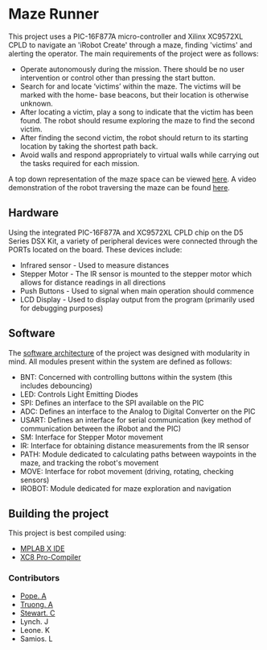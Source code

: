 # Maze Runner
 
This project uses a PIC-16F877A micro-controller and Xilinx XC9572XL CPLD to navigate
an 'iRobot Create' through a maze, finding 'victims' and alerting the operator.
The main requirements of the project were as follows:
+ Operate autonomously during the mission. There should be no user intervention or control
other than pressing the start button.
+ Search for and locate ‘victims’ within the maze. The victims will be marked with the home-
base beacons, but their location is otherwise unknown.
+ After locating a victim, play a song to indicate that the victim has been found. The robot
should resume exploring the maze to find the second victim.
+ After finding the second victim, the robot should return to its starting location by taking the
shortest path back.
+ Avoid walls and respond appropriately to virtual walls while carrying out the tasks required
for each mission.

A top down representation of the maze space can be viewed [here](maze.png). A video
demonstration of the robot traversing the maze can be found [here](https://youtu.be/6FYnI7x7weY).

## Hardware

Using the integrated PIC-16F877A and XC9572XL CPLD chip on the D5 Series DSX Kit, a variety
of peripheral devices were connected through the PORTs located on the board. These devices
include:
+ Infrared sensor - Used to measure distances
+ Stepper Motor - The IR sensor is mounted to the stepper motor which allows for distance readings in all directions
+ Push Buttons - Used to signal when main operation should commence
+ LCD Display - Used to display output from the program (primarily used for debugging purposes)

## Software

The [software architecture](sys-arch.JPG) of the project was designed with modularity in mind.
All modules present within the system are defined as follows:
+ BNT: Concerned with controlling buttons within the system (this includes debouncing)
+ LED: Controls Light Emitting Diodes
+ SPI: Defines an interface to the SPI available on the PIC
+ ADC: Defines an interface to the Analog to Digital Converter on the PIC
+ USART: Defines an interface for serial communication (key method of communication between the iRobot and the PIC)
+ SM: Interface for Stepper Motor movement
+ IR: Interface for obtaining distance measurements from the IR sensor
+ PATH: Module dedicated to calculating paths between waypoints in the maze, and tracking the robot's movement
+ MOVE: Interface for robot movement (driving, rotating, checking sensors)
+ IROBOT: Module dedicated for maze exploration and navigation

## Building the project

This project is best compiled using:
+ [MPLAB X IDE](http://www.microchip.com/mplab/mplab-x-ide)
+ [XC8 Pro-Compiler](http://www.microchip.com/mplab/compilers)

### Contributors
+ [Pope. A](https://github.com/andrewpo456)
+ [Truong. A](https://github.com/TruongAndrew)
+ [Stewart. C](https://github.com/corstew)
+ Lynch. J
+ Leone. K
+ Samios. L
